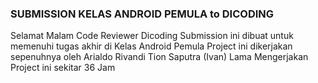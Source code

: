 ### SUBMISSION KELAS ANDROID PEMULA to DICODING ###
Selamat Malam Code Reviewer Dicoding
Submission ini dibuat untuk memenuhi tugas akhir di Kelas Android Pemula
Project ini dikerjakan sepenuhnya oleh Arialdo Rivandi Tion Saputra (Ivan)
Lama Mengerjakan Project ini sekitar 36 Jam
